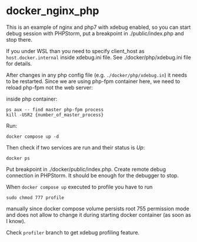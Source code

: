 # docker_nginx_php

This is an example of nginx and php7 with xdebug enabled, so you can start debug session with PHPStorm, 
put a breakpoint in ./public/index.php and stop there.

If you under WSL than you need to specify client_host as `host.docker.internal` inside xdebug.ini file. 
See ./docker/php/xdebug.ini file for details.

After changes in any php config file (e.g. `./docker/php/xdebug.in`) it needs to be restarted. Since we are using php-fpm container here,
we need to reload php-fpm not the web server:

inside php container:

```
ps aux -- find master php-fpm process
kill -USR2 {number_of_master_process}
```

Run:

```docker compose up -d```

Then check if two services are run and their status is *Up*:

```docker ps```

Put breakpoint in ./docker/public/index.php. 
Create remote debug connection in PHPStorm. 
It should be enough for the debugger to stop.


When `docker compose up` executed to profile you have to run
```
sudo chmod 777 profile 
```
manually since docker compose volume persists root 755 permission mode and does not allow to change it during starting docker container (as soon as I know).

Check `profiler` branch to get xdebug profiling feature.